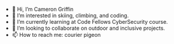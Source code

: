 - 👋 Hi, I’m Cameron Griffin
- 👀 I’m interested in skiing, climbing, and coding.
- 🌱 I’m currently learning at Code Fellows CyberSecurity course.
- 💞️ I’m looking to collaborate on outdoor and inclusive projects.
- 📫 How to reach me: courier pigeon 

<!---
CodrCam/CodrCam is a ✨ special ✨ repository because its `README.md` (this file) appears on your GitHub profile.
You can click the Preview link to take a look at your changes.
--->
